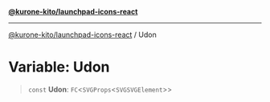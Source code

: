 [**@kurone-kito/launchpad-icons-react**](../README.md)

***

[@kurone-kito/launchpad-icons-react](../globals.md) / Udon

# Variable: Udon

> `const` **Udon**: `FC`\<`SVGProps`\<`SVGSVGElement`\>\>
